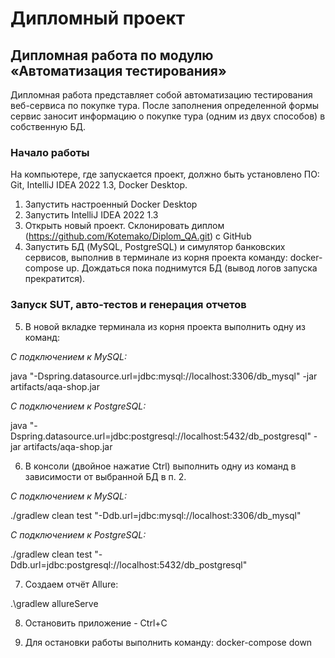 # Дипломный проект

## Дипломная работа по модулю «Автоматизация тестирования»

Дипломная работа представляет собой автоматизацию тестирования веб-сервиса по покупке тура. После заполнения определенной формы сервис заносит информацию о покупке тура (одним из двух способов) в собственную БД.

### Начало работы

На компьютере, где запускается проект, должно быть установлено ПО: Git, IntelliJ IDEA 2022 1.3, Docker Desktop.

1. Запустить настроенный Docker Desktop
2. Запустить IntelliJ IDEA 2022 1.3
3. Открыть новый проект. Склонировать диплом (https://github.com/Kotemako/Diplom_QA.git) с GitHub
4. Запустить БД (MySQL, PostgreSQL) и симулятор банковских сервисов, выполнив в терминале из корня проекта команду: docker-compose up. Дождаться пока поднимутся БД (вывод логов запуска прекратится).

### Запуск SUT, авто-тестов и генерация отчетов

5. В новой вкладке терминала из корня проекта выполнить одну из команд:

*С подключением к MySQL:*

java "-Dspring.datasource.url=jdbc:mysql://localhost:3306/db_mysql" -jar artifacts/aqa-shop.jar

*С подключением к PostgreSQL:*

java "-Dspring.datasource.url=jdbc:postgresql://localhost:5432/db_postgresql" -jar artifacts/aqa-shop.jar

6. В консоли (двойное нажатие Ctrl) выполнить одну из команд в зависимости от выбранной БД в п. 2.

*С подключением к MySQL:*

./gradlew clean test "-Ddb.url=jdbc:mysql://localhost:3306/db_mysql"

*С подключением к PostgreSQL:*

./gradlew clean test "-Ddb.url=jdbc:postgresql://localhost:5432/db_postgresql"

7. Создаем отчёт Allure:

.\gradlew allureServe

8. Остановить приложение - Ctrl+C


9. Для остановки работы выполнить команду:
   docker-compose down